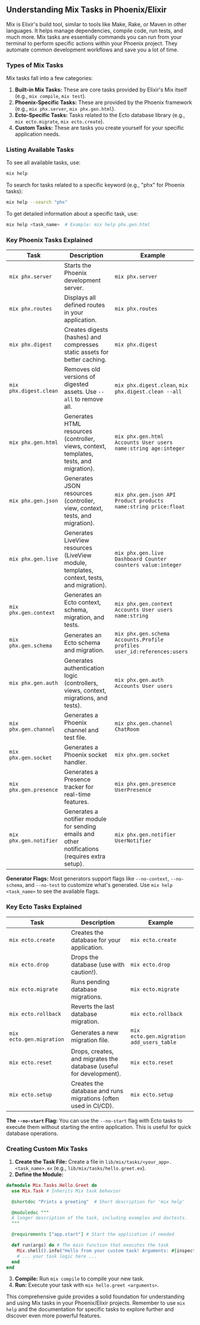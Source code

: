 ## Understanding Mix Tasks in Phoenix/Elixir

Mix is Elixir's build tool, similar to tools like Make, Rake, or Maven in other languages. It helps manage dependencies, compile code, run tests, and much more.  Mix tasks are essentially commands you can run from your terminal to perform specific actions within your Phoenix project.  They automate common development workflows and save you a lot of time.


### Types of Mix Tasks

Mix tasks fall into a few categories:

1. **Built-in Mix Tasks:** These are core tasks provided by Elixir's Mix itself (e.g., `mix compile`, `mix test`).
2. **Phoenix-Specific Tasks:** These are provided by the Phoenix framework (e.g., `mix phx.server`, `mix phx.gen.html`).
3. **Ecto-Specific Tasks:** Tasks related to the Ecto database library (e.g., `mix ecto.migrate`, `mix ecto.create`).
4. **Custom Tasks:**  These are tasks you create yourself for your specific application needs.

### Listing Available Tasks

To see all available tasks, use:

```bash
mix help
```

To search for tasks related to a specific keyword (e.g., "phx" for Phoenix tasks):

```bash
mix help --search "phx"
```

To get detailed information about a specific task, use:

```bash
mix help <task_name>  # Example: mix help phx.gen.html
```


### Key Phoenix Tasks Explained

| Task                 | Description                                                                                     | Example                                                                |
|----------------------|-------------------------------------------------------------------------------------------------|------------------------------------------------------------------------|
| `mix phx.server`    | Starts the Phoenix development server.                                                              | `mix phx.server`                                                        |
| `mix phx.routes`    | Displays all defined routes in your application.                                                | `mix phx.routes`                                                        |
| `mix phx.digest`    | Creates digests (hashes) and compresses static assets for better caching.                       | `mix phx.digest`                                                        |
| `mix phx.digest.clean` | Removes old versions of digested assets. Use `--all` to remove all. | `mix phx.digest.clean`, `mix phx.digest.clean --all` |
| `mix phx.gen.html`  | Generates HTML resources (controller, views, context, templates, tests, and migration).           | `mix phx.gen.html Accounts User users name:string age:integer`          |
| `mix phx.gen.json`  | Generates JSON resources (controller, view, context, tests, and migration).                    | `mix phx.gen.json API Product products name:string price:float`         |
| `mix phx.gen.live`  | Generates LiveView resources (LiveView module, templates, context, tests, and migration).     | `mix phx.gen.live Dashboard Counter counters value:integer` |
| `mix phx.gen.context`| Generates an Ecto context, schema, migration, and tests.                                    | `mix phx.gen.context Accounts User users name:string`                  |
| `mix phx.gen.schema`| Generates an Ecto schema and migration.                                                        | `mix phx.gen.schema Accounts.Profile profiles user_id:references:users`|
| `mix phx.gen.auth`  | Generates authentication logic (controllers, views, context, migrations, and tests).         | `mix phx.gen.auth Accounts User users`                                 |
| `mix phx.gen.channel`| Generates a Phoenix channel and test file.                                                    | `mix phx.gen.channel ChatRoom`                                         |
| `mix phx.gen.socket` | Generates a Phoenix socket handler.                                                         | `mix phx.gen.socket`                                                  |
| `mix phx.gen.presence` | Generates a Presence tracker for real-time features.                                          | `mix phx.gen.presence UserPresence`                                  |
| `mix phx.gen.notifier` | Generates a notifier module for sending emails and other notifications (requires extra setup). | `mix phx.gen.notifier UserNotifier`                                  |


**Generator Flags:**  Most generators support flags like `--no-context`, `--no-schema`, and `--no-test` to customize what's generated.  Use `mix help <task_name>` to see the available flags.

### Key Ecto Tasks Explained

| Task               | Description                                                           | Example                               |
|--------------------|-----------------------------------------------------------------------|----------------------------------------|
| `mix ecto.create`  | Creates the database for your application.                            | `mix ecto.create`                     |
| `mix ecto.drop`    | Drops the database (use with caution!).                               | `mix ecto.drop`                       |
| `mix ecto.migrate` | Runs pending database migrations.                                     | `mix ecto.migrate`                    |
| `mix ecto.rollback`| Reverts the last database migration.                                   | `mix ecto.rollback`                   |
| `mix ecto.gen.migration` | Generates a new migration file.                                      | `mix ecto.gen.migration add_users_table` |
| `mix ecto.reset` | Drops, creates, and migrates the database (useful for development). | `mix ecto.reset` |
| `mix ecto.setup` | Creates the database and runs migrations (often used in CI/CD). | `mix ecto.setup` |


**The `--no-start` Flag:** You can use the `--no-start` flag with Ecto tasks to execute them without starting the entire application.  This is useful for quick database operations.

### Creating Custom Mix Tasks

1. **Create the Task File:**  Create a file in `lib/mix/tasks/<your_app>.<task_name>.ex` (e.g., `lib/mix/tasks/hello.greet.ex`).
2. **Define the Module:**

```elixir
defmodule Mix.Tasks.Hello.Greet do
  use Mix.Task # Inherits Mix task behavior

  @shortdoc "Prints a greeting"  # Short description for 'mix help'

  @moduledoc """
  A longer description of the task, including examples and doctests.
  """

  @requirements ["app.start"] # Start the application if needed

  def run(args) do # The main function that executes the task
    Mix.shell().info("Hello from your custom task! Arguments: #{inspect(args)}") 
    # ... your task logic here ...
  end
end
```

3. **Compile:** Run `mix compile` to compile your new task.
4. **Run:**  Execute your task with `mix hello.greet <arguments>`.


This comprehensive guide provides a solid foundation for understanding and using Mix tasks in your Phoenix/Elixir projects.  Remember to use `mix help` and the documentation for specific tasks to explore further and discover even more powerful features.
